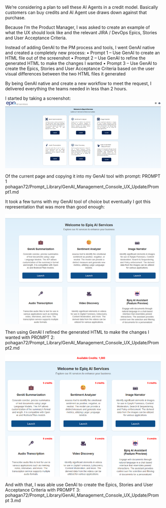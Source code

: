 We’re considering a plan to sell these AI Agents in a credit model. Basically customers can buy credits and AI Agent use draws down against that purchase.

Because I’m the Product Manager, I was asked to create an example of what the UX should look like and the relevant JIRA / DevOps Epics, Stories and User Acceptance Criteria.

Instead of adding GenAI to the PM process and tools, I went GenAI native and created a completely new process:
•	Prompt 1 – Use GenAI to create an HTML file out of the screenshot
•	Prompt 2 – Use GenAI to refine the generated HTML to make the changes I wanted
•	Prompt 3 – Use GenAI to create the Epics, Stories and User Acceptance Criteria based on the user visual differences between the two HTML files it generated

By being GenAI native and create a new workflow to meet the request, I delivered everything the teams needed in less than 2 hours.

I started by taking a screenshot:
![Original Image](image.png)

Of the current page and copying it into my GenAI tool with prompt: PROMPT 1 pohagan72/Prompt_Library/GenAI_Management_Console_UX_Update/Prompt1.md

It took a few turns with my GenAI tool of choice but eventually I got this representation that was more than good enough: 

![Converted to HTML](image-2.png)

Then using GenAI I refined the generated HTML to make the changes I wanted with PROMPT 2: pohagan72/Prompt_Library/GenAI_Management_Console_UX_Update/Prompt2.md

![End Result](image-1.png)

And with that, I was able use GenAI to create the Epics, Stories and User Acceptance Criteria with PROMPT 3: pohagan72/Prompt_Library/GenAI_Management_Console_UX_Update/Prompt 3.md

